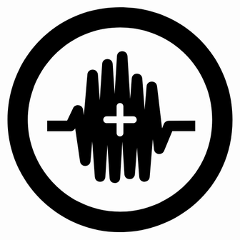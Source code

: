 <svg xmlns="http://www.w3.org/2000/svg" viewBox="0 0 496 512"><path d="M247.6 8C389.4 8 496 118.1 496 256c0 147.1-118.5 248-248.4 248C113.6 504 0 394.5 0 256 0 123.1 104.7 8 247.6 8zm.8 44.7C130.2 52.7 44.7 150.6 44.7 256c0 109.8 91.2 202.8 203.7 202.8 103.2 0 202.8-81.1 202.8-202.8.1-113.8-90.2-203.3-202.8-203.3zm107 205.6c-4.7 0-9 2.8-10.7 7.2l-4 9.5-11-92.8c-1.7-13.9-22-13.4-23.1.4l-4.3 51.4-5.2-68.8c-1.1-14.3-22.1-14.2-23.2 0l-3.5 44.9-5.9-94.3c-.9-14.5-22.3-14.4-23.2 0l-5.1 83.7-4.3-66.3c-.9-14.4-22.2-14.4-23.2 0l-5.3 80.2-4.1-57c-1.1-14.3-22-14.3-23.2-.2l-7.7 89.8-1.8-12.2c-1.7-11.4-17.1-13.6-22-3.3l-13.2 27.7H87.5v23.2h51.3c4.4 0 8.4-2.5 10.4-6.4l10.7 73.1c2 13.5 21.9 13 23.1-.7l3.8-43.6 5.7 78.3c1.1 14.4 22.3 14.2 23.2-.1l4.6-70.4 4.8 73.3c.9 14.4 22.3 14.4 23.2-.1l4.9-80.5 4.5 71.8c.9 14.3 22.1 14.5 23.2.2l4.6-58.6 4.9 64.4c1.1 14.3 22 14.2 23.1.1l6.8-83 2.7 22.3c1.4 11.8 17.7 14.1 22.3 3.1l18-43.4h50.5V258l-58.4.3zm-78 5.2h-21.9v21.9c0 4.1-3.3 7.5-7.5 7.5-4.1 0-7.5-3.3-7.5-7.5v-21.9h-21.9c-4.1 0-7.5-3.3-7.5-7.5 0-4.1 3.4-7.5 7.5-7.5h21.9v-21.9c0-4.1 3.4-7.5 7.5-7.5s7.5 3.3 7.5 7.5v21.9h21.9c4.1 0 7.5 3.3 7.5 7.5 0 4.1-3.4 7.5-7.5 7.5z"/></svg>
<!--
Font Awesome Free 5.3.1 by @fontawesome - https://fontawesome.com
License - https://fontawesome.com/license/free (Icons: CC BY 4.0, Fonts: SIL OFL 1.1, Code: MIT License)
-->                                                                                                                                                                                                                                                                                                                                                                                                                                                                                                                                                                                                                                                                                                                                                                                                                                                                                                                                                                                                                                                                                                                                                                                                                                                                                                                                                                                                                                                                                                                                                                                                                                                                                                                                                                                                                                                                                                                                                                                                                                                                                                                                                                                                                                                                                                                                                                                                                                                                                                                                                                                                                                                                                                                                                                                                                                                         <svg xmlns="http://www.w3.o